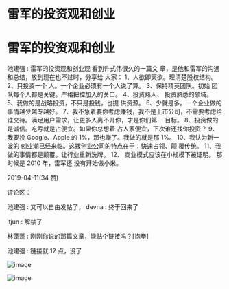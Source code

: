 # 雷军的投资观和创业

# 雷军的投资观和创业

池建强 : 雷军的投资观和创业观 看到许式伟很久的一篇文 章，是他和雷军的沟通和总结，放到现在也不过时，分享给 大家： 1、人欲即天欲。理清楚股权结构。 2、只投资一个 人。一个企业必须有一个人说了算。 3、保持精英团队。初始 团队每个人都是关键。严格把控加入的关口。 4、投资熟人、 投资熟悉的领域。 5、我做的是战略投资，不只是投钱，也提 供资源。 6、少就是多。一个企业做的事情越少越专越好。 7、我不急着要你考虑赚钱，我不是上市公司，不需要考虑给 谁交待。满足用户需求，让更多人离不开你，才是你们第一 目标。 8、投资做的是诚信。吃亏就是占便宜。如果你总想着 占人家便宜，下次谁还找你投资？ 9、我要投 Google、Apple 的 1%，那也赚了。我做的就是那 1%。 10、我认为新一波的 创业潮已经来临。这拨创业公司的特点在于：快速占领、颠 覆传统。 11、我做的事情都是颠覆。让行业重新洗牌。 12、 商业模式应该在小规模下被证明。 那时候是 2010 年，雷军还 没有开始做小米。

2019-04-11(34 赞)

评论区：

池建强 : 又可以自由发帖了， devna : 终于回来了

itjun : 解禁了

林蓬蓬 : 刚刚你说的那篇文章，能贴个链接吗？[抱拳]

池建强 : 链接就 12 点，没了

![image](img/Image_011.png)

![image](img/Image_012.png)